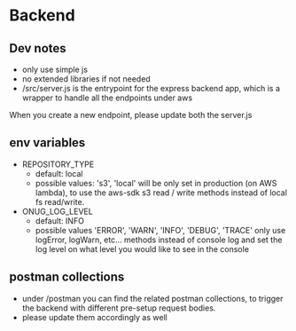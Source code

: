 # Backend

## Dev notes
- only use simple js
- no extended libraries if not needed
- /src/server.js is the entrypoint for the express backend app, which is a wrapper to handle all the endpoints under aws

When you create a new endpoint, please update both the server.js

## env variables
- REPOSITORY_TYPE
  - default: local
  - possible values: 's3', 'local'
will be only set in production (on AWS lambda), to use the aws-sdk s3 read / write methods instead of local fs read/write. 
- ONUG_LOG_LEVEL
  - default: INFO
  - possible values 'ERROR', 'WARN', 'INFO', 'DEBUG', 'TRACE'
  only use logError, logWarn, etc... methods instead of console log and set the log level on what level you would like to see in the console
## 

## postman collections
- under /postman you can find the related postman collections, to trigger the backend with different pre-setup request bodies.
- please update them accordingly as well
